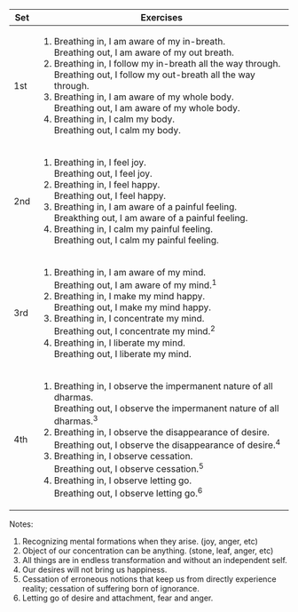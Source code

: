 | Set    | Exercises | 
| ------ | --------- | 
| 1st  | <ol><li>Breathing in, I am aware of my in-breath.<br> Breathing out, I am aware of my out breath.</li><li>Breathing in, I follow my in-breath all the way through.<br> Breathing out, I follow my out-breath all the way through.</li><li>Breathing in, I am aware of my whole body.<br> Breathing out, I am aware of my whole body.</li><li>Breathing in, I calm my body.<br> Breathing out, I calm my body.</li></ol> | 
| 2nd | <ol><li>Breathing in, I feel joy.<br> Breathing out, I feel joy.</li><li>Breathing in, I feel happy.<br> Breathing out, I feel happy.</li><li>Breathing in, I am aware of a painful feeling.<br> Breakthing out, I am aware of a painful feeling.</li><li>Breathing in, I calm my painful feeling.<br> Breathing out, I calm my painful feeling.</li></ol> | 
| 3rd  | <ol><li>Breathing in, I am aware of my mind.<br> Breathing out, I am aware of my mind.<sup>1</sup></li><li>Breathing in, I make my mind happy.<br> Breathing out, I make my mind happy.</li><li>Breathing in, I concentrate my mind.<br> Breathing out, I concentrate my mind.<sup>2</sup></li><li>Breathing in, I liberate my mind.<br> Breathing out, I liberate my mind.</li></ol> |
| 4th | <ol><li>Breathing in, I observe the impermanent nature of all dharmas.<br> Breathing out, I observe the impermanent nature of all dharmas.<sup>3</sup></li><li>Breathing in, I observe the disappearance of desire.<br> Breathing out, I observe the disappearance of desire.<sup>4</sup></li><li>Breathing in, I observe cessation.<br> Breathing out, I observe cessation.<sup>5</sup></li><li>Breathing in, I observe letting go.<br> Breathing out, I observe letting go.<sup>6</sup></li></ol> |

Notes:
<ol>
    <li>Recognizing mental formations when they arise. (joy, anger, etc)</li>
    <li>Object of our concentration can be anything. (stone, leaf, anger, etc)</li>
    <li>All things are in endless transformation and without an independent self.</li>
    <li>Our desires will not bring us happiness.</li>
    <li>Cessation of erroneous notions that keep us from directly experience reality; cessation of suffering born of ignorance.</li>
    <li>Letting go of desire and attachment, fear and anger.</li>
</ol>